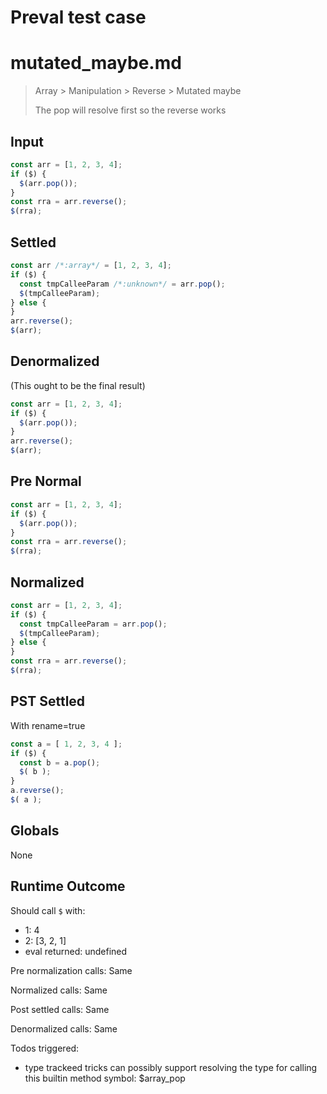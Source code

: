 # Preval test case

# mutated_maybe.md

> Array > Manipulation > Reverse > Mutated maybe
>
> The pop will resolve first so the reverse works

## Input

`````js filename=intro
const arr = [1, 2, 3, 4];
if ($) {
  $(arr.pop());
}
const rra = arr.reverse();
$(rra);
`````

## Settled


`````js filename=intro
const arr /*:array*/ = [1, 2, 3, 4];
if ($) {
  const tmpCalleeParam /*:unknown*/ = arr.pop();
  $(tmpCalleeParam);
} else {
}
arr.reverse();
$(arr);
`````

## Denormalized
(This ought to be the final result)

`````js filename=intro
const arr = [1, 2, 3, 4];
if ($) {
  $(arr.pop());
}
arr.reverse();
$(arr);
`````

## Pre Normal


`````js filename=intro
const arr = [1, 2, 3, 4];
if ($) {
  $(arr.pop());
}
const rra = arr.reverse();
$(rra);
`````

## Normalized


`````js filename=intro
const arr = [1, 2, 3, 4];
if ($) {
  const tmpCalleeParam = arr.pop();
  $(tmpCalleeParam);
} else {
}
const rra = arr.reverse();
$(rra);
`````

## PST Settled
With rename=true

`````js filename=intro
const a = [ 1, 2, 3, 4 ];
if ($) {
  const b = a.pop();
  $( b );
}
a.reverse();
$( a );
`````

## Globals

None

## Runtime Outcome

Should call `$` with:
 - 1: 4
 - 2: [3, 2, 1]
 - eval returned: undefined

Pre normalization calls: Same

Normalized calls: Same

Post settled calls: Same

Denormalized calls: Same

Todos triggered:
- type trackeed tricks can possibly support resolving the type for calling this builtin method symbol: $array_pop
